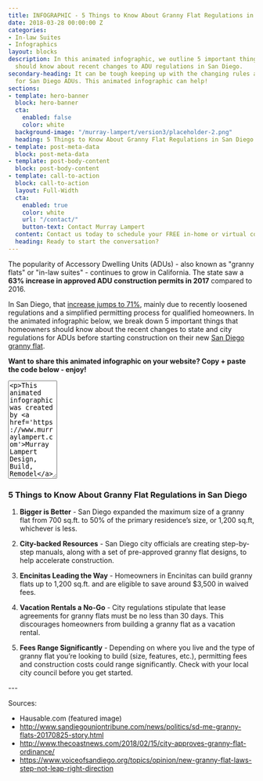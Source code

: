 ```yaml
---
title: INFOGRAPHIC - 5 Things to Know About Granny Flat Regulations in San Diego
date: 2018-03-28 00:00:00 Z
categories:
- In-law Suites
- Infographics
layout: blocks
description: In this animated infographic, we outline 5 important things homeowners
  should know about recent changes to ADU regulations in San Diego.
secondary-heading: It can be tough keeping up with the changing rules and regulations
  for San Diego ADUs. This animated infographic can help!
sections:
- template: hero-banner
  block: hero-banner
  cta:
    enabled: false
    color: white
  background-image: "/murray-lampert/version3/placeholder-2.png"
  heading: 5 Things to Know About Granny Flat Regulations in San Diego
- template: post-meta-data
  block: post-meta-data
- template: post-body-content
  block: post-body-content
- template: call-to-action
  block: call-to-action
  layout: Full-Width
  cta:
    enabled: true
    color: white
    url: "/contact/"
    button-text: Contact Murray Lampert
  content: Contact us today to schedule your FREE in-home or virtual consultation.
  heading: Ready to start the conversation?
---
```


The popularity of Accessory Dwelling Units (ADUs) - also known as "granny flats" or "in-law suites" - continues to grow in California. The state saw a **63% increase in approved ADU construction permits in 2017** compared to 2016.

In San Diego, that [increase jumps to 71%](https://www.10news.com/news/california-sees-rise-in-granny-flat-construction), mainly due to recently loosened regulations and a simplified permitting process for qualified homeowners. In the animated infographic below, we break down 5 important things that homeowners should know about the recent changes to state and city regulations for ADUs before starting construction on their new [San Diego granny flat](/san-diego-in-law-suites).

<lite-youtube videoid="93rf4U-gUNM" style="background-image: url('https://i.ytimg.com/vi/{{ item.video-id }}/hqdefault.jpg');">
</lite-youtube>

**Want to share this animated infographic on your website? Copy + paste the code below - enjoy!**
<textarea style="width:100;height:200">
<p>This animated infographic was created by <a href='https://www.murraylampert.com'>Murray Lampert Design, Build, Remodel</a>.</p><br />
<iframe width="560" height"315" src="https://www.youtube.com/embed/93rf4U-gUNM?rel=0&amp;showinfo=0" frameborder="0" title="{{ page.title }}" alt="animated infographic of san diego granny flat regulations" allowfullscreen></iframe>
</textarea>

### 5 Things to Know About Granny Flat Regulations in San Diego

1. **Bigger is Better** - San Diego expanded the maximum size of a granny flat from 700 sq.ft. to 50% of the primary residence’s size, or 1,200 sq.ft, whichever is less.

2. **City-backed Resources** - San Diego city officials are creating step-by-step manuals, along with a set of pre-approved granny flat designs, to help accelerate construction.

3. **Encinitas Leading the Way** - Homeowners in Encinitas can build granny flats up to 1,200 sq.ft. and are eligible to save around $3,500 in waived fees.

4. **Vacation Rentals a No-Go** - City regulations stipulate that lease agreements for granny flats must be no less than 30 days. This discourages homeowners from building a granny flat as a vacation rental.

5. **Fees Range Significantly** - Depending on where you live and the type of granny flat you’re looking to build (size, features, etc.), permitting fees and construction costs could range significantly. Check with your local city council before you get started.

<div class="spacing"></div>
---

Sources:
- Hausable.com (featured image)
- http://www.sandiegouniontribune.com/news/politics/sd-me-granny-flats-20170825-story.html
- http://www.thecoastnews.com/2018/02/15/city-approves-granny-flat-ordinance/
- https://www.voiceofsandiego.org/topics/opinion/new-granny-flat-laws-step-not-leap-right-direction
